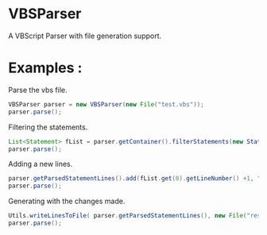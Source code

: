# VBSParser
A VBScript Parser with file generation support.


# Examples : 

Parse the vbs file.
```java
VBSParser parser = new VBSParser(new File("test.vbs"));
parser.parse();
```

Filtering the statements.

```java
List<Statement> fList = parser.getContainer().filterStatements(new StatementFilter(Function.class));
parser.parse();
```

Adding a new lines.

```java
parser.getParsedStatementLines().add(fList.get(0).getLineNumber() +1, "new line added here");
parser.parse();
```

Generating with the changes made.

```java
Utils.writeLinesToFile( parser.getParsedStatementLines(), new File("result.vbs"));
parser.parse();
```

